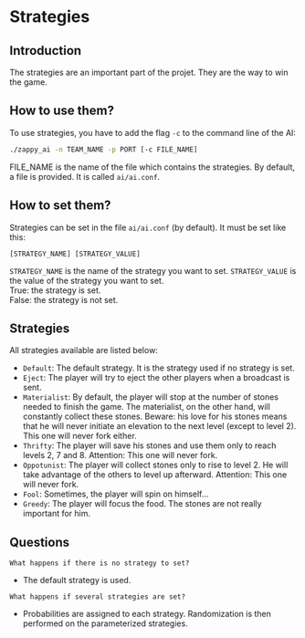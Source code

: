 # Strategies

## Introduction
The strategies are an important part of the projet. They are the way to win the game.

## How to use them?
To use strategies, you have to add the flag `-c` to the command line of the AI:
```bash
./zappy_ai -n TEAM_NAME -p PORT [-c FILE_NAME]
```
FILE_NAME is the name of the file which contains the strategies.
By default, a file is provided. It is called `ai/ai.conf`.

## How to set them?
Strategies can be set in the file `ai/ai.conf` (by default).
It must be set like this:
```
[STRATEGY_NAME] [STRATEGY_VALUE]
```

`STRATEGY_NAME` is the name of the strategy you want to set.
`STRATEGY_VALUE` is the value of the strategy you want to set.<br />
True: the strategy is set.<br />
False: the strategy is not set.

## Strategies
All strategies available are listed below:

- `Default`: The default strategy. It is the strategy used if no strategy is set.
- `Eject`: The player will try to eject the other players when a broadcast is sent.
- `Materialist`: By default, the player will stop at the number of stones needed to finish the game. The materialist, on the other hand, will constantly collect these stones. Beware: his love for his stones means that he will never initiate an elevation to the next level (except to level 2). This one will never fork either.
- `Thrifty`: The player will save his stones and use them only to reach levels 2, 7 and 8. Attention: This one will never fork.
- `Oppotunist`: The player will collect stones only to rise to level 2. He will take advantage of the others to level up afterward. Attention: This one will never fork.
- `Fool`: Sometimes, the player will spin on himself...
- `Greedy`: The player will focus the food. The stones are not really important for him.

## Questions
`What happens if there is no strategy to set?`

- The default strategy is used.

`What happens if several strategies are set?`

- Probabilities are assigned to each strategy. Randomization is then performed on the parameterized strategies.
